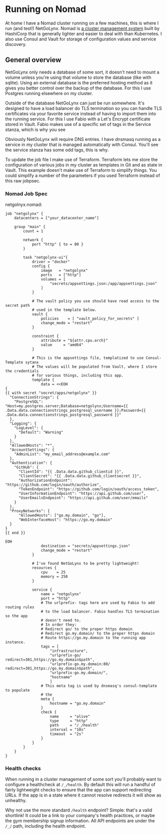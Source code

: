 # Running on Nomad

At home I have a Nomad cluster running on a few machines, this is where I run (and test!) NetGoLynx. Nomad is [a cluster management system](https://www.nomadproject.io/) built by HashiCorp that is generally lighter and easier to deal with than Kubernetes. I also use Consul and Vault for storage of configuration values and service discovery.

## General overview

NetGoLynx only needs a database of some sort, it doesn't need to mount a volume unless you're using that volume to store the database (like with sqlite). Using an external database is the preferred hosting method as it gives you better control over the backup of the database. For this I use Postgres running elsewhere on my cluster.

Outside of the database NetGoLynx can just be run somewhere. It's designed to have a load balancer do TLS termination so you can handle TLS certificates via your favorite service instead of having to import them into the running service. For this I use Fabio with a Let's Encrypt certificate stored in Vault. Fabio makes use of a specific set of tags in the Service stanza, which is why you see

Obviously NetGoLynx will require DNS entries. I have dnsmasq running as a service in my cluster that is managed automatically with Consul. You'll see the service stanza has some odd tags, this is why.

To update the job file I make use of Terraform. Terraform lets me store the configuration of various jobs in my cluster as templates in Git and as state in Vault. This example doesn't make use of Terraform to simplify things. You could simplify a number of the parameters if you used Terraform instead of this raw jobpsec.

### Nomad Job Spec

netgolnyx.nomad:

```hcl
job "netgolynx" {
    datacenters = ["your_datacenter_name"]

    group "main" {
        count = 1

        network {
            port "http" { to = 80 }
        }

        task "netgolynx-ui"{
            driver = "docker"
            config {
                image   = "netgolynx"
                ports   = ["http"]
                volumes = [
                    "secrets/appsettings.json:/app/appsettings.json"
                ]
            }

            # The vault policy you use should have read access to the secret path
            # used in the template below.
            vault {
                policies    = [ "vault_policy_for_secrets" ]
                change_mode = "restart"
            }

            constraint {
                attribute = "${attr.cpu.arch}"
                value     = "amd64"
            }

            # This is the appsettings file, templatized to use Consul-Template sytanx
            # The values will be populated from Vault, where I store the credentials
            # for various things, including this app.
            template {
                data = <<EOH
{
{{ with secret "secret/apps/netgolynx" }}
  "ConnectionStrings": {
    "PostgreSQL": "Host=my.postgres.server;Database=netgolynx;Username={{ .Data.data.connectionstrings_postgresql_username }};Password={{ .Data.data.connectionstrings_postgresql_password }}"
  },
  "Logging": {
    "LogLevel": {
      "Default": "Warning"
    }
  },
  "AllowedHosts": "*",
  "AccountSettings": {
    "AdminList": "my_email_address@example.com"
  },
  "Authentication": {
    "GitHub": {
      "ClientId": "{{ .Data.data.github_clientid }}",
      "ClientSecret": "{{ .Data.data.github_clientsecret }}",
      "AuthorizationEndpoint": "https://github.com/login/oauth/authorize",
      "TokenEndpoint": "https://github.com/login/oauth/access_token",
      "UserInformationEndpoint": "https://api.github.com/user",
      "UserEmailsEndpoint": "https://api.github.com/user/emails"
    }
  },
  "ProxyNetworks": {
      "AllowedHosts": ["go.my.domain", "go"],
      "WebInterfaceHost": "https://go.my.domain"
  }
}
{{ end }}

EOH
                destination = "secrets/appsettings.json"
                change_mode = "restart"
            }

            # I've found NetGoLynx to be pretty lightweight!
            resources {
                cpu    = 25
                memory = 250
            }

            service {
                name = "netgolynx"
                port = "http"
                # The urlprefix- tags here are used by Fabio to add routing rules
                # to the load balancer. Fabio handles TLS termination so the app
                # doesn't need to.
                # In order they:
                # Redirect go/ to the proper https domain
                # Redirect go.my.domain/ to the proper https domain
                # Route https://go.my.domain to the running app instance.
                tags = [
                    "infrastructure",
                    "urlprefix-go/ redirect=301,https://go.my.domain$path",
                    "urlprefix-go.my.domain:80/ redirect=301,https://go.my.domain$path",
                    "urlprefix-go.my.domain/",
                    "hostname"
                    ]
                # This meta tag is used by dnsmasq's consul-template to populate
                # the
                meta {
                    hostname = "go.my.domain"
                }
                check {
                    name     = "alive"
                    type     = "http"
                    path     = "/_/health"
                    interval = "10s"
                    timeout  = "2s"
                }
            }
        }
    }
}
```

### Health checks

When running in a cluster management of some sort you'll probably want to configure a healthcheck at `/_/health`. By default this will run a handful of fairly lightweight checks to ensure that the app can support redirecting URLs. If the app is in a state where it cannot resolve redirects it will show as unhealthy.

Why not use the more standard `/health` endpoint? Simple: that's a valid shortlink! It could be a link to your company's health practices, or maybe the gym membership signup information. All API endpoints are under the `/_/` path, including the health endpoint.